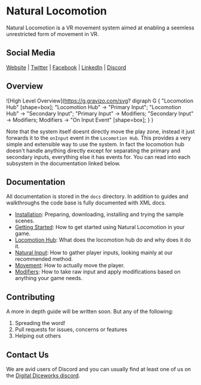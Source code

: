 # Natural Locomotion
Natural Locomotion is a VR movement system aimed at enabling a seemless unrestricted form of movement in VR.

## Social Media
[Website](http://www.digitaldiceworks.com) | 
[Twitter](https://twitter.com/DigiDiceworks) |
[Facebook](https://www.facebook.com/Digital-Diceworks-2001428196760669/) | 
[LinkedIn](https://www.linkedin.com/company/18320768/) |
[Discord](http://bit.ly/DDWDiscord)

## Overview
![High Level Overview](https://g.gravizo.com/svg?
  digraph G {
    "Locomotion Hub" [shape=box];
    "Locomotion Hub" -> "Primary Input";
    "Locomotion Hub" -> "Secondary Input";
    "Primary Input" -> Modifiers;
    "Secondary Input" -> Modifiers;
    Modifiers -> "On Input Event" [shape=box];
  }
)

Note that the system itself doesnt directly move the play zone, instead it just forwards it to the `onInput` event in the `Locomotion Hub`.
This provides a very simple and extensible way to use the system.
In fact the locomotion hub doesn't handle anything directly except for separating the primary and secondary inputs, everything else it has events for.
You can read into each subsystem in the documentation linked below.

## Documentation
All documentation is stored in the `docs` directory. In addition to guides and walkthroughs the code base is fully documented with XML docs.
* [Installation](docs/installation.md): Preparing, downloading, installing and trying the sample scenes.
* [Getting Started](docs/gettingstarted.md): How to get started using Natural Locomotion in your game.
* [Locomotion Hub](docs/locomotionhub.md): What does the locomotion hub do and why does it do it.
* [Natural Input](docs/naturalinput.md): How to gather player inputs, looking mainly at our recommended method.
* [Movement](docs/movement.md): How to actually move the player.
* [Modifiers](docs/modifiers.md): How to take raw input and apply modifications based on anything your game needs.

## Contributing
A more in depth guide will be written soon. But any of the following:
1. Spreading the word!
1. Pull requests for issues, concerns or features
1. Helping out others

## Contact Us
We are avid users of Discord and you can usually find at least one of us on the [Digital Diceworks discord](http://bit.ly/DDWDiscord).

